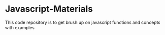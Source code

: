 # Javascript-Materials
This code repository is to get brush up on javascript functions and concepts with examples

